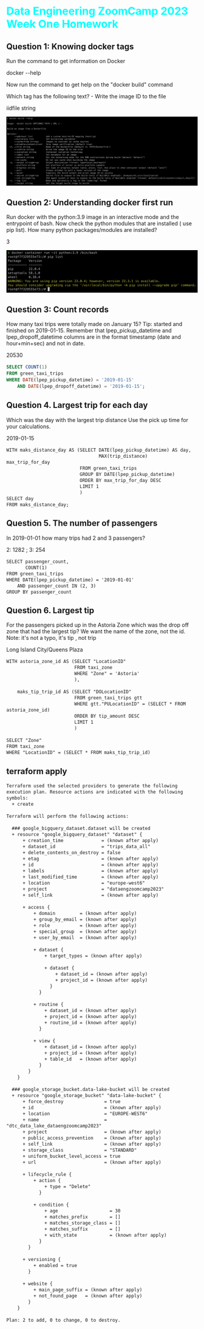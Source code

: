 # <span style="color:aqua"> Data Engineering ZoomCamp 2023 Week One Homework</span>

## Question 1: Knowing docker tags
Run the command to get information on Docker

docker --help

Now run the command to get help on the "docker build" command

Which tag has the following text? - Write the image ID to the file

iidfile string


![](images/docker_build_help.png)

##  Question 2: Understanding docker first run 
Run docker with the python:3.9 image in an interactive mode and the entrypoint of bash. Now check the python modules that are installed ( use pip list). How many python packages/modules are installed?

3

![](images/docker_run_python_3_9.png)
 
##  Question 3: Count records
How many taxi trips were totally made on January 15?
Tip: started and finished on 2019-01-15.
Remember that lpep_pickup_datetime and lpep_dropoff_datetime columns are in the format timestamp (date and hour+min+sec) and not in date.

20530

```sql
SELECT COUNT(1)
FROM green_taxi_trips
WHERE DATE(lpep_pickup_datetime) = '2019-01-15'
    AND DATE(lpep_dropoff_datetime) = '2019-01-15';
```



## Question 4. Largest trip for each day
Which was the day with the largest trip distance Use the pick up time for your calculations.

2019-01-15

```
WITH maks_distance_day AS (SELECT DATE(lpep_pickup_datetime) AS day,
                                  MAX(trip_distance)            max_trip_for_day
                           FROM green_taxi_trips
                           GROUP BY DATE(lpep_pickup_datetime)
                           ORDER BY max_trip_for_day DESC
                           LIMIT 1
                           )
SELECT day
FROM maks_distance_day;
```

## Question 5. The number of passengers
In 2019-01-01 how many trips had 2 and 3 passengers?

2: 1282 ; 3: 254

```
SELECT passenger_count,
       COUNT(1)
FROM green_taxi_trips
WHERE DATE(lpep_pickup_datetime) = '2019-01-01'
    AND passenger_count IN (2, 3)
GROUP BY passenger_count
```

## Question 6. Largest tip
For the passengers picked up in the Astoria Zone which was the drop off zone that had the largest tip? We want the name of the zone, not the id.
Note: it's not a typo, it's tip , not trip

Long Island City/Queens Plaza

```
WITH astoria_zone_id AS (SELECT "LocationID"
                         FROM taxi_zone
                         WHERE "Zone" = 'Astoria'
                         ),

    maks_tip_trip_id AS (SELECT "DOLocationID"
                         FROM green_taxi_trips gtt
                         WHERE gtt."PULocationID" = (SELECT * FROM astoria_zone_id)
                         ORDER BY tip_amount DESC
                         LIMIT 1
                         )

SELECT "Zone"
FROM taxi_zone
WHERE "LocationID" = (SELECT * FROM maks_tip_trip_id)
```


## terraform apply
```
Terraform used the selected providers to generate the following execution plan. Resource actions are indicated with the following symbols:
  + create

Terraform will perform the following actions:

  ### google_bigquery_dataset.dataset will be created
  + resource "google_bigquery_dataset" "dataset" {
      + creation_time              = (known after apply)
      + dataset_id                 = "trips_data_all"
      + delete_contents_on_destroy = false
      + etag                       = (known after apply)
      + id                         = (known after apply)
      + labels                     = (known after apply)
      + last_modified_time         = (known after apply)
      + location                   = "europe-west6"
      + project                    = "dataengzoomcamp2023"
      + self_link                  = (known after apply)

      + access {
          + domain         = (known after apply)
          + group_by_email = (known after apply)
          + role           = (known after apply)
          + special_group  = (known after apply)
          + user_by_email  = (known after apply)

          + dataset {
              + target_types = (known after apply)

              + dataset {
                  + dataset_id = (known after apply)
                  + project_id = (known after apply)
                }
            }

          + routine {
              + dataset_id = (known after apply)
              + project_id = (known after apply)
              + routine_id = (known after apply)
            }

          + view {
              + dataset_id = (known after apply)
              + project_id = (known after apply)
              + table_id   = (known after apply)
            }
        }
    }

  ### google_storage_bucket.data-lake-bucket will be created
  + resource "google_storage_bucket" "data-lake-bucket" {
      + force_destroy               = true
      + id                          = (known after apply)
      + location                    = "EUROPE-WEST6"
      + name                        = "dtc_data_lake_dataengzoomcamp2023"
      + project                     = (known after apply)
      + public_access_prevention    = (known after apply)
      + self_link                   = (known after apply)
      + storage_class               = "STANDARD"
      + uniform_bucket_level_access = true
      + url                         = (known after apply)

      + lifecycle_rule {
          + action {
              + type = "Delete"
            }

          + condition {
              + age                   = 30
              + matches_prefix        = []
              + matches_storage_class = []
              + matches_suffix        = []
              + with_state            = (known after apply)
            }
        }

      + versioning {
          + enabled = true
        }

      + website {
          + main_page_suffix = (known after apply)
          + not_found_page   = (known after apply)
        }
    }

Plan: 2 to add, 0 to change, 0 to destroy.
```
